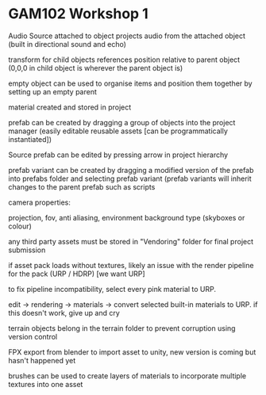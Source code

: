 # GAM102 Workshop 1

Audio Source attached to object projects audio from the attached object (built in directional sound and echo)

transform for child objects references position relative to parent object (0,0,0 in child object is wherever the parent object is)

empty object can be used to organise items and position them together by setting up an empty parent

material created and stored in project

prefab can be created by dragging a group of objects into the project manager (easily editable reusable assets [can be programmatically instantiated])

Source prefab can be edited by pressing arrow in project hierarchy

prefab variant can be created by dragging a modified version of the prefab into prefabs folder and selecting prefab variant (prefab variants will inherit changes to the parent prefab such as scripts

camera properties:

projection, fov, anti aliasing, environment background type (skyboxes or colour)

any third party assets must be stored in "Vendoring" folder for final project submission

if asset pack loads without textures, likely an issue with the render pipeline for the pack (URP / HDRP) [we want URP]

to fix pipeline incompatibility, select every pink material to URP.

edit -> rendering -> materials -> convert selected built-in materials to URP. if this doesn't work, give up and cry

terrain objects belong in the terrain folder to prevent corruption using version control

FPX export from blender to import asset to unity, new version is coming but hasn't happened yet

brushes can be used to create layers of materials to incorporate multiple textures into one asset
